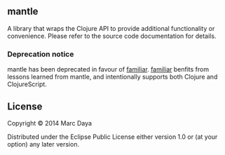 ## mantle

A library that wraps the Clojure API to provide additional functionality or
convenience.  Please refer to the source code documentation for details.

### Deprecation notice

mantle has been deprecated in favour of [familiar].  [familiar] benfits from
lessons learned from mantle, and intentionally supports both Clojure and
ClojureScript.

## License

Copyright © 2014 Marc Daya

Distributed under the Eclipse Public License either version 1.0 or (at your
option) any later version.

[familiar]: https://github.com/sinistral/familiar
